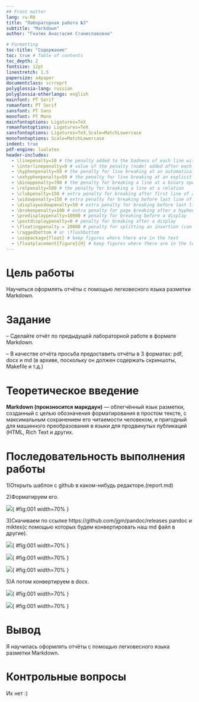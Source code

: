 ```yaml
---
## Front matter
lang: ru-RU
title: "Лабораторная работа №3"
subtitle: "Markdown"
author: "Гнатюк Анастасия Станиславовна"

# Formatting
toc-title: "Содержание"
toc: true # Table of contents
toc_depth: 2
fontsize: 12pt
linestretch: 1.5
papersize: a4paper
documentclass: scrreprt
polyglossia-lang: russian
polyglossia-otherlangs: english
mainfont: PT Serif
romanfont: PT Serif
sansfont: PT Sans
monofont: PT Mono
mainfontoptions: Ligatures=TeX
romanfontoptions: Ligatures=TeX
sansfontoptions: Ligatures=TeX,Scale=MatchLowercase
monofontoptions: Scale=MatchLowercase
indent: true
pdf-engine: lualatex
header-includes:
  - \linepenalty=10 # the penalty added to the badness of each line within a paragraph (no associated penalty node) Increasing the value makes tex try to have fewer lines in the paragraph.
  - \interlinepenalty=0 # value of the penalty (node) added after each line of a paragraph.
  - \hyphenpenalty=50 # the penalty for line breaking at an automatically inserted hyphen
  - \exhyphenpenalty=50 # the penalty for line breaking at an explicit hyphen
  - \binoppenalty=700 # the penalty for breaking a line at a binary operator
  - \relpenalty=500 # the penalty for breaking a line at a relation
  - \clubpenalty=150 # extra penalty for breaking after first line of a paragraph
  - \widowpenalty=150 # extra penalty for breaking before last line of a paragraph
  - \displaywidowpenalty=50 # extra penalty for breaking before last line before a display math
  - \brokenpenalty=100 # extra penalty for page breaking after a hyphenated line
  - \predisplaypenalty=10000 # penalty for breaking before a display
  - \postdisplaypenalty=0 # penalty for breaking after a display
  - \floatingpenalty = 20000 # penalty for splitting an insertion (can only be split footnote in standard LaTeX)
  - \raggedbottom # or \flushbottom
  - \usepackage{float} # keep figures where there are in the text
  - \floatplacement{figure}{H} # keep figures where there are in the text
---
```


# Цель работы
Научиться оформлять отчёты с помощью легковесного языка разметки Markdown.

# Задание
– Сделайте отчёт по предыдущей лабораторной работе в формате Markdown.
<p> – В качестве отчёта просьба предоставить отчёты в 3 форматах: pdf, docx и md (в архиве,
поскольку он должен содержать скриншоты, Makefile и т.д.)

# Теоретическое введение

**Markdown (произносится маркдаун)** — облегчённый язык разметки, созданный с целью обозначения форматирования в простом тексте, с максимальным сохранением его читаемости человеком, и пригодный для машинного преобразования в языки для продвинутых публикаций (HTML, Rich Text и других.

# Последовательность выполнения работы
1)Открыть шаблон с github в каком-нибудь редакторе.(report.md)

<p>2)Форматируем его.

![](images_lab03.1/1.png){ #fig:001 width=70% }

<p>3)Скачиваем по ссылке https://github.com/jgm/pandoc/releases pandoc и miktex(с помощью которых будем конвертировать наш md файл в другие).

![](images_lab03.1/3.png){ #fig:001 width=70% }
 

![](images_lab03.1/2.png){ #fig:001 width=70% }
<p>

![](images_lab03.1/4.png){ #fig:001 width=70% }

<p>5)А потом конвертируем в docx.

![](images_lab03.1/5.png){ #fig:001 width=70% }

![](images_lab03.1/6.png){ #fig:001 width=70% }

# Вывод
Я научилась оформлять отчёты с помощью легковесного языка разметки Markdown.

# Контрольные вопросы
Их нет :)
